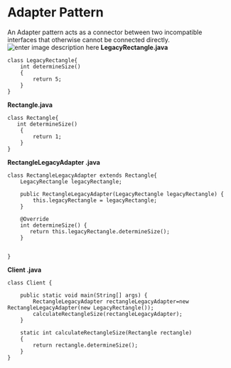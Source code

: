# Adapter Pattern
An Adapter pattern acts as a connector between two incompatible interfaces that otherwise cannot be connected directly.
![enter image description here](https://i.stack.imgur.com/1mPAh.gif)
**LegacyRectangle.java**

    class LegacyRectangle{
        int determineSize()
        {
            return 5;
        }
    }

**Rectangle.java**

    class Rectangle{
       int determineSize()
        {
            return 1;
        }
    }

**RectangleLegacyAdapter .java**

    class RectangleLegacyAdapter extends Rectangle{
        LegacyRectangle legacyRectangle;
    
        public RectangleLegacyAdapter(LegacyRectangle legacyRectangle) {
            this.legacyRectangle = legacyRectangle;
        }
    
        @Override
        int determineSize() {
           return this.legacyRectangle.determineSize();
        }
        
        
    }

**Client .java**

    class Client {
        
        public static void main(String[] args) {
            RectangleLegacyAdapter rectangleLegacyAdapter=new RectangleLegacyAdapter(new LegacyRectangle());
            calculateRectangleSize(rectangleLegacyAdapter);
        }
        
        static int calculateRectangleSize(Rectangle rectangle)
        {
            return rectangle.determineSize();
        }
    }
